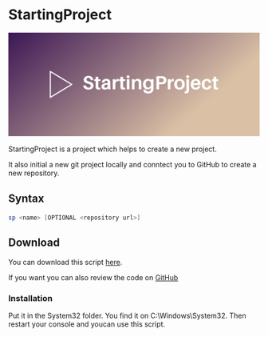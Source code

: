 # StartingProject
![Cover](./cover.png)

StartingProject is a project which helps to create a new project.

It also initial a new git project locally and conntect you to GitHub to create a new repository.

## Syntax
```ps1
sp <name> [OPTIONAL <repository url>]
```

## Download
You can download this script [here](https://github.com/johanneslosch/StartingProject/archive/refs/tags/1.0.zip).

If you want you can also review the code on [GitHub](https://github.com/johanneslosch/StartingProject)

### Installation
Put it in the System32 folder. You find it on C:\Windows\System32.
Then restart your console and youcan use this script.